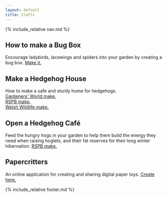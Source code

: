 ```yaml
---
layout: default
title: Crafts
---
```


{% include_relative nav.md %}

## How to make a Bug Box
Encourage ladybirds, lacewings and spiders into your garden by creating a bug box. [Make it.](https://www.gardenersworld.com/how-to/diy/how-to-make-a-bug-box/)

## Make a Hedgehog House
How to make a safe and sturdy home for hedgehogs. 
<br>[Gardeners' World make.](https://www.gardenersworld.com/how-to/diy/how-to-make-a-hedgehog-house/)
<br>[RSPB make.](https://www.rspb.org.uk/get-involved/activities/give-nature-a-home-in-your-garden/garden-activities/giveahogahome/)
<br>[Welsh Wildlife make.](https://www.welshwildlife.org/wp-content/uploads/2011/07/Hedghog-box-leaflet.pdf)

## Open a Hedgehog Café
Feed the hungry hogs in your garden to help them build the energy they need when raising hoglets, and their fat reserves for their long winter hibernation. [RSPB make.](https://www.rspb.org.uk/get-involved/activities/give-nature-a-home-in-your-garden/garden-activities/openahedgehogcafe/)

## Papercritters
An online application for creating and sharing digital paper toys. [Create here.](http://www.papercritters.com/pc.php)

{% include_relative footer.md %}
